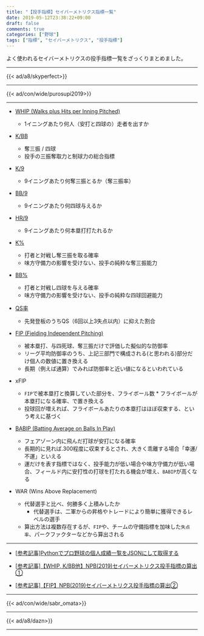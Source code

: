 ```yaml
---
title: "【投手指標】セイバーメトリクス指標一覧"
date: 2019-05-12T23:38:22+09:00
draft: false
comments: true
categories: ["野球"]
tags: ["指標", "セイバーメトリクス", "投手指標"]
---
```


よく使われるセイバーメトリクスの投手指標一覧をざっくりまとめました。

<!--more-->

---

{{< ad/a8/skyperfect>}}

---

{{< ad/con/wide/purosupi2019>}}

---

- [WHIP (Walks plus Hits per Inning Pitched)](https://www.ted027.com/post/sabr-pitch-whip#whip)
  - 1イニングあたり何人（安打と四球の）走者を出すか

- [K/BB](https://www.ted027.com/post/sabr-pitch-whip#k-bb)
  - 奪三振 / 四球
  - 投手の三振奪取力と制球力の総合指標

- [K/9](https://www.ted027.com/post/sabr-pitch-whip#k-9)
  - 9イニングあたり何奪三振とるか（奪三振率）

- [BB/9](https://www.ted027.com/post/sabr-pitch-whip#bb-9)
  - 9イニングあたり何四球与えるか

- [HR/9](https://www.ted027.com/post/sabr-pitch-whip#hr-9)
  - 9イニングあたり何本塁打打たれるか

- [K%](https://www.ted027.com/post/sabr-pitch-whip#k%)
  - 打者と対戦し奪三振を取る確率
  - 味方守備力の影響を受けない、投手の純粋な奪三振能力

- [BB%](https://www.ted027.com/post/sabr-pitch-whip#bb%)
  - 打者と対戦し四球を与える確率
  - 味方守備力の影響を受けない、投手の純粋な四球回避能力

- [QS率](https://www.ted027.com/post/sabr-pitch-whip#qs率)
  - 先発登板のうちQS（6回以上3失点以内）に抑えた割合

- [FIP (Fielding Independent Pitching)](https://www.ted027.com/post/sabr-pitch-fip#fip-fielding-independent-pitching)
  - 被本塁打、与四死球、奪三振だけで評価した擬似的な防御率
  - リーグ平均防御率のうち、上記三部門で構成される(と思われる)部分だけ個人の数値に置き換える
  - 長期（例えば通算）でみれば防御率と近い値になるといわれている

- xFIP
  - `FIP`で被本塁打と換算していた部分を、フライボール数 * フライボールが本塁打になる確率、で置き換える
  - 投球回が増えれば、フライボールあたりの本塁打はほぼ収束する、という考えに基づく

- [BABIP (Batting Average on Balls In Play)](https://www.ted027.com/post/sabr-babip#babip-batting-average-on-balls-in-play)
  - フェアゾーン内に飛んだ打球が安打になる確率
  - 長期的に見れば.300程度に収束するとされ、大きく乖離する場合「幸運/不運」といえる
  - 運だけを表す指標ではなく、投手能力が低い場合や味方守備力が低い場合、フィールド内に安打性の打球を打たれる機会が増え、`BABIP`が高くなる

- WAR (Wins Above Replacement)
  - 代替選手と比べ、何勝多く上積みしたか
    - 代替選手は、二軍からの昇格やトレードにより簡単に獲得できるレベルの選手
  - 算出方法は複数存在するが、`FIP`や、チームの守備指標を加味した`失点率`、パークファクターなどから算出される

---

- [[参考記事]Pythonでプロ野球の個人成績一覧をJSONにして取得する](https://www.ted027.com/post/python-personal-records)

- [[参考記事]【WHIP, K/BB他】NPB(2019)セイバーメトリクス投手指標の算出①](https://www.ted027.com/post/sabr-pitch-whip)

- [[参考記事]【FIP】NPB(2019)セイバーメトリクス投手指標の算出②](https://www.ted027.com/post/sabr-pitch-fip)

---

{{< ad/con/wide/sabr_omata>}}

---

{{< ad/a8/dazn>}}

---
